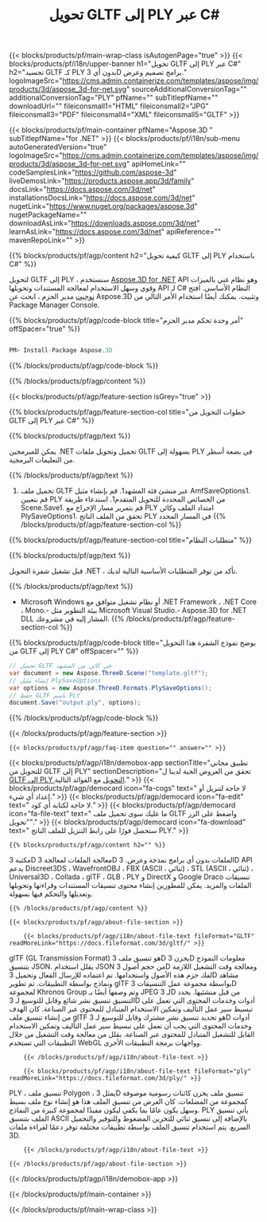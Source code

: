 ﻿---
title: تحويل GLTF إلى PLY عبر C# 
url: /ar/net/conversion/gltf-to-ply/ 
description: نموذج رمز للتحويل من GLTF إلى PLY C#. استخدم API رمز المثال لملفات الدُفعات GLTF PLY للتحويل داخل VB .NET أو Asp .NET أو أي تطبيق قائم على .NET.
---
{{< blocks/products/pf/main-wrap-class isAutogenPage="true" >}}
{{< blocks/products/pf/i18n/upper-banner h1="تحويل GLTF إلى PLY عبر C#" h2="تجسيد GLTF كـ PLY بدون أي 3D برامج تصميم وعرض." logoImageSrc="https://cms.admin.containerize.com/templates/aspose/img/products/3d/aspose_3d-for-net.svg" sourceAdditionalConversionTag="" additionalConversionTag="PLY" pfName="" subTitlepfName="" downloadUrl="" fileiconsmall1="HTML" fileiconsmall2="JPG" fileiconsmall3="PDF" fileiconsmall4="XML" fileiconsmall5="GLTF" >}}

{{< blocks/products/pf/main-container pfName="Aspose.3D " subTitlepfName="for .NET" >}}
{{< blocks/products/pf/i18n/sub-menu autoGeneratedVersion="true" logoImageSrc="https://cms.admin.containerize.com/templates/aspose/img/products/3d/aspose_3d-for-net.svg" apiHomeLink="" codeSamplesLink="https://github.com/aspose-3d" liveDemosLink="https://products.aspose.app/3d/family" docsLink="https://docs.aspose.com/3d/net" installationsDocsLink="https://docs.aspose.com/3d/net" nugetLink="https://www.nuget.org/packages/aspose.3d" nugetPackageName="" downloadAsLink="https://downloads.aspose.com/3d/net" learnAsLink="https://docs.aspose.com/3d/net" apiReference="" mavenRepoLink="" >}}

{{% blocks/products/pf/agp/content h2="كيفية تحويل GLTF إلى PLY باستخدام C#" %}}

 لتحويل GLTF إلى PLY ، سنستخدم
 [Aspose.3D for .NET](https://products.aspose.com/3d/net) 
 API وهو نظام غني بالميزات وقوي وسهل الاستخدام لمعالجة المستندات وتحويلها API لـ C# النظام الأساسي. افتح
 [نوجيت](https://www.nuget.org/packages/aspose.3d) 
 مدير الحزم ، ابحث عن
 Aspose.3D 
 وتثبيت. يمكنك أيضًا استخدام الأمر التالي من Package Manager Console.

{{% blocks/products/pf/agp/code-block title="أمر وحدة تحكم مدير الحزم" offSpacer="true" %}}

```cs

PM> Install-Package Aspose.3D


```

{{% /blocks/products/pf/agp/code-block %}}

{{% /blocks/products/pf/agp/content %}}

{{< blocks/products/pf/agp/feature-section isGrey="true" >}}

{{% blocks/products/pf/agp/feature-section-col title="خطوات التحويل من GLTF إلى PLY عبر C#" %}}

{{% blocks/products/pf/agp/text %}}

 يمكن للمبرمجين .NET تحميل وتحويل ملفات GLTF بسهولة إلى PLY في بضعة أسطر من التعليمات البرمجية.

{{% /blocks/products/pf/agp/text %}}

1. تحميل ملف GLTF عبر منشئ فئة المشهد1. قم بإنشاء مثيل AmfSaveOptions1. قم بتعيين PLY من الخصائص المحددة للتحويل المتقدم1. استدعاء طريقة Scene.Save1. قم بتمرير مسار الإخراج مع PLY امتداد الملف وكائن PlySaveOptions1. تحقق من الملف الناتج PLY في المسار المحدد
{{% /blocks/products/pf/agp/feature-section-col %}}

{{% blocks/products/pf/agp/feature-section-col title="متطلبات النظام" %}}

{{% blocks/products/pf/agp/text %}}

 قبل تشغيل شفرة التحويل .NET ، تأكد من توفر المتطلبات الأساسية التالية لديك.

{{% /blocks/products/pf/agp/text %}}

- Microsoft Windows أو نظام تشغيل متوافق مع .NET Framework ، .NET Core ، Mono.- بيئة التطوير مثل Microsoft Visual Studio.- Aspose.3D for .NET DLL المشار إليه في مشروعك.
{{% /blocks/products/pf/agp/feature-section-col %}}

{{% blocks/products/pf/agp/code-block title="يوضح نموذج الشفرة هذا التحويل من GLTF إلى PLY C#" offSpacer="" %}}

```cs
// تحميل GLTF في كائن من المشهد 
var document = new Aspose.ThreeD.Scene("template.gltf");
// إنشاء مثيل PlySaveOptions 
var options = new Aspose.ThreeD.Formats.PlySaveOptions();
// حفظ GLTF باسم PLY 
document.Save("output.ply", options); 


```

{{% /blocks/products/pf/agp/code-block %}}

{{< /blocks/products/pf/agp/feature-section >}}

    {{< blocks/products/pf/agp/faq-item question="" answer="" >}}
 

<!-- aboutfile Starts -->

{{< blocks/products/pf/agp/i18n/demobox-app sectionTitle="تطبيق مجاني للتحويل من GLTF إلى PLY" sectionDescription="تحقق من العروض الحية لدينا ل [GLTF إلى PLY التحويل](https://products.aspose.app/3d/conversion/gltf-to-ply) مع الفوائد التالية." >}}
        {{< blocks/products/pf/agp/democard icon="fa-cogs" text=" لا حاجة لتنزيل أو إعداد أي شيء." >}}
        {{< blocks/products/pf/agp/democard icon="fa-edit" text=" لا حاجة لكتابة أي كود." >}}
        {{< blocks/products/pf/agp/democard icon="fa-file-text" text=" ما عليك سوى تحميل ملف GLTF واضغط على الزر \"تحويل\"." >}}
        {{< blocks/products/pf/agp/democard icon="fa-download" text=" ستحصل فورًا على رابط التنزيل للملف الناتج PLY." >}}

    {{% blocks/products/pf/agp/content h2="" %}}

 مكتبة 3D معالجة الملفات لمعالجة 3D الملفات بدون أي برامج نمذجة وعرض. 3D API يدعم Discreet3DS ، WavefrontOBJ ، FBX (ASCII ، ثنائي) ، STL (ASCII ، ثنائي) ، Universal3D ، Collada ، glTF ، GLB ، PLY و DirectX و Google Draco تنسيقات الملفات والمزيد. يمكن للمطورين إنشاء محتوى تنسيقات المستندات وقراءتها وتحويلها وتعديلها والتحكم فيها بسهولة.



    {{% /blocks/products/pf/agp/content %}}

    {{< blocks/products/pf/agp/about-file-section >}}

        {{< blocks/products/pf/agp/i18n/about-file-text fileFormat="GLTF" readMoreLink="https://docs.fileformat.com/3d/gltf/" >}}
glTF (GL Transmission Format) هو تنسيق ملف 3D يخزن 3D معلومات النموذج بتنسيق JSON. يقلل استخدام JSON من حجم أصول 3D ومعالجة وقت التشغيل اللازمة لفك حزم هذه الأصول واستخدامها. تم اعتماده للإرسال الفعال وتحميل 3D مشاهد ونماذج بواسطة التطبيقات. تم تطوير glTF بواسطة مجموعة عمل التنسيقات 3D لمجموعة Khronos Group وتم وصفها أيضًا بـ JPEG لـ 3D من قبل منشئيها. يحدد التنسيق تنسيق نشر شائع وقابل للتوسيع لـ 3D أدوات وخدمات المحتوى التي تعمل على تبسيط سير عمل التأليف وتمكين الاستخدام المتبادل للمحتوى عبر الصناعة. كان الهدف من إنشاء تنسيق ملف glTF هو تحديد تنسيق نشر مشترك وقابل للتوسيع لـ 3D أدوات وخدمات المحتوى التي يجب أن تعمل على تبسيط سير عمل التأليف وتمكين الاستخدام القابل للتشغيل المتبادل للمحتوى عبر الصناعة. يقلل من معالجة وقت التشغيل من خلال التطبيقات التي تستخدم WebGL وواجهات برمجة التطبيقات الأخرى.

        {{< /blocks/products/pf/agp/i18n/about-file-text >}}

        {{< blocks/products/pf/agp/i18n/about-file-text fileFormat="ply" readMoreLink="https://docs.fileformat.com/3d/ply/" >}}
PLY ، تنسيق ملف Polygon ، يمثل 3D تنسيق ملف يخزن كائنات رسومية موصوفة كمجموعة من المضلعات. كان الغرض من تنسيق الملف هذا هو إنشاء نوع ملف بسيط وسهل يكون عامًا بما يكفي ليكون مفيدًا لمجموعة كبيرة من النماذج. PLY يأتي تنسيق الملف بتنسيق ASCII بالإضافة إلى تنسيق ثنائي للتخزين المضغوط وللتوفير والتحميل السريع. يتم استخدام تنسيق الملف بواسطة تطبيقات مختلفة توفر دعمًا لقراءة ملفات 3D.

        {{< /blocks/products/pf/agp/i18n/about-file-text >}}

    {{< /blocks/products/pf/agp/about-file-section >}}

{{< /blocks/products/pf/agp/i18n/demobox-app >}}

<!-- aboutfile Ends -->



{{< /blocks/products/pf/main-container >}}
    
{{< /blocks/products/pf/main-wrap-class >}}
